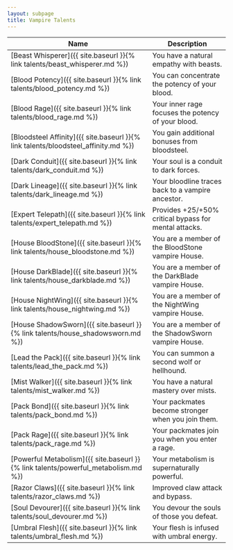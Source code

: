 ```yaml
---
layout: subpage
title: Vampire Talents
---
```


Name                                                                               | Description
---                                                                                | ---
[Beast Whisperer]({{ site.baseurl }}{% link talents/beast_whisperer.md %})         | You have a natural empathy with beasts.
[Blood Potency]({{ site.baseurl }}{% link talents/blood_potency.md %})             | You can concentrate the potency of your blood.
[Blood Rage]({{ site.baseurl }}{% link talents/blood_rage.md %})                   | Your inner rage focuses the potency of your blood.
[Bloodsteel Affinity]({{ site.baseurl }}{% link talents/bloodsteel_affinity.md %}) | You gain additional bonuses from bloodsteel.
[Dark Conduit]({{ site.baseurl }}{% link talents/dark_conduit.md %})               | Your soul is a conduit to dark forces.
[Dark Lineage]({{ site.baseurl }}{% link talents/dark_lineage.md %})               | Your bloodline traces back to a vampire ancestor.
[Expert Telepath]({{ site.baseurl }}{% link talents/expert_telepath.md %})         | Provides +25/+50% critical bypass for mental attacks.
[House BloodStone]({{ site.baseurl }}{% link talents/house_bloodstone.md %})       | You are a member of the BloodStone vampire House.
[House DarkBlade]({{ site.baseurl }}{% link talents/house_darkblade.md %})         | You are a member of the DarkBlade vampire House.
[House NightWing]({{ site.baseurl }}{% link talents/house_nightwing.md %})         | You are a member of the NightWing vampire House.
[House ShadowSworn]({{ site.baseurl }}{% link talents/house_shadowsworn.md %})     | You are a member of the ShadowSworn vampire House.
[Lead the Pack]({{ site.baseurl }}{% link talents/lead_the_pack.md %})             | You can summon a second wolf or hellhound.
[Mist Walker]({{ site.baseurl }}{% link talents/mist_walker.md %})                 | You have a natural mastery over mists.
[Pack Bond]({{ site.baseurl }}{% link talents/pack_bond.md %})                     | Your packmates become stronger when you join them.
[Pack Rage]({{ site.baseurl }}{% link talents/pack_rage.md %})                     | Your packmates join you when you enter a rage.
[Powerful Metabolism]({{ site.baseurl }}{% link talents/powerful_metabolism.md %}) | Your metabolism is supernaturally powerful.
[Razor Claws]({{ site.baseurl }}{% link talents/razor_claws.md %})                 | Improved claw attack and bypass.
[Soul Devourer]({{ site.baseurl }}{% link talents/soul_devourer.md %})             | You devour the souls of those you defeat.
[Umbral Flesh]({{ site.baseurl }}{% link talents/umbral_flesh.md %})               | Your flesh is infused with umbral energy.
